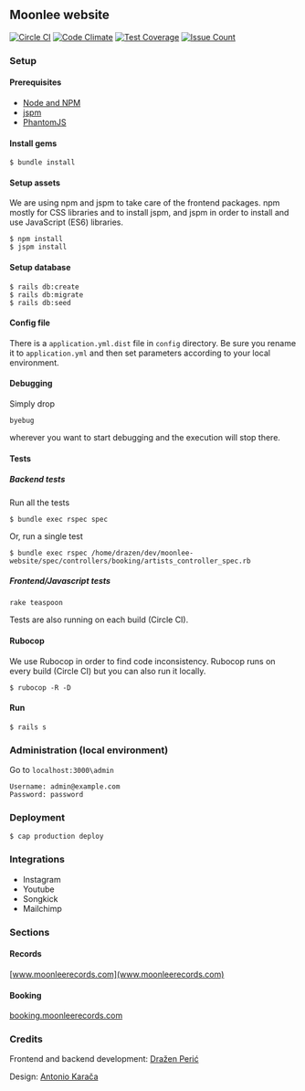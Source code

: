 ## Moonlee website

[![Circle CI](https://circleci.com/gh/moonleerecords/moonlee-website.svg?style=svg)](https://circleci.com/gh/moonleerecords/moonlee-website)
[![Code Climate](https://codeclimate.com/github/moonleerecords/moonlee-website/badges/gpa.svg)](https://codeclimate.com/github/moonleerecords/moonlee-website)
[![Test Coverage](https://codeclimate.com/github/moonleerecords/moonlee-website/badges/coverage.svg)](https://codeclimate.com/github/moonleerecords/moonlee-website/coverage)
[![Issue Count](https://codeclimate.com/github/moonleerecords/moonlee-website/badges/issue_count.svg)](https://codeclimate.com/github/moonleerecords/moonlee-website)

### Setup 

#### Prerequisites 

- [Node and NPM](https://docs.npmjs.com/getting-started/installing-node)
- [jspm](http://jspm.io/docs/getting-started.html)
- [PhantomJS](http://phantomjs.org/)

#### Install gems

```
$ bundle install
```

#### Setup assets

We are using npm and jspm to take care of the frontend packages. npm mostly for CSS libraries and to install jspm, and jspm in order to install and use JavaScript (ES6) libraries.

```
$ npm install
$ jspm install
```

#### Setup database

```
$ rails db:create
$ rails db:migrate
$ rails db:seed
```

#### Config file

There is a `application.yml.dist` file in `config` directory. Be sure you rename it to `application.yml` and then set parameters according to your local environment.

#### Debugging

Simply drop

    byebug

wherever you want to start debugging and the execution will stop there.

#### Tests

##### Backend tests

Run all the tests

```
$ bundle exec rspec spec
```

Or, run a single test

```
$ bundle exec rspec /home/drazen/dev/moonlee-website/spec/controllers/booking/artists_controller_spec.rb
```

##### Frontend/Javascript tests

```
rake teaspoon
```

Tests are also running on each build (Circle CI).

#### Rubocop

We use Rubocop in order to find code inconsistency. Rubocop runs on every build (Circle CI) but you can also run it locally.

```
$ rubocop -R -D
```

#### Run

```
$ rails s
```

### Administration (local environment)

Go to `localhost:3000\admin`

```
Username: admin@example.com
Password: password
```

### Deployment

```
$ cap production deploy
```

### Integrations

* Instagram
* Youtube
* Songkick
* Mailchimp

### Sections

#### Records

[www.moonleerecords.com](www.moonleerecords.com)

#### Booking

[booking.moonleerecords.com](booking.moonleerecords.com)

### Credits

Frontend and backend development: [Dražen Perić](https://echobehind.wordpress.com/)

Design: [Antonio Karača](https://www.behance.net/antoniokaraca)
